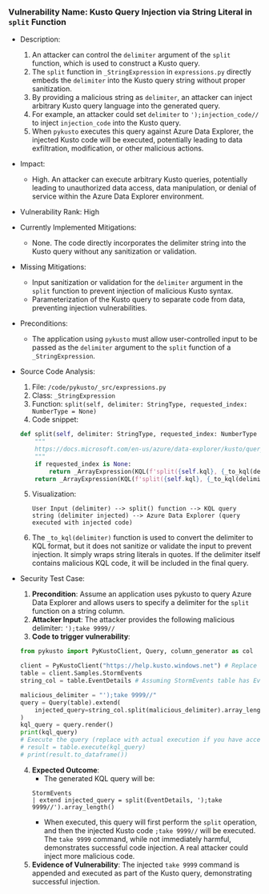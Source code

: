 ### Vulnerability Name: Kusto Query Injection via String Literal in `split` Function

- Description:
    1. An attacker can control the `delimiter` argument of the `split` function, which is used to construct a Kusto query.
    2. The `split` function in `_StringExpression` in `expressions.py` directly embeds the `delimiter` into the Kusto query string without proper sanitization.
    3. By providing a malicious string as `delimiter`, an attacker can inject arbitrary Kusto query language into the generated query.
    4. For example, an attacker could set `delimiter` to `');injection_code//` to inject `injection_code` into the Kusto query.
    5. When `pykusto` executes this query against Azure Data Explorer, the injected Kusto code will be executed, potentially leading to data exfiltration, modification, or other malicious actions.

- Impact:
    - High. An attacker can execute arbitrary Kusto queries, potentially leading to unauthorized data access, data manipulation, or denial of service within the Azure Data Explorer environment.

- Vulnerability Rank: High

- Currently Implemented Mitigations:
    - None. The code directly incorporates the delimiter string into the Kusto query without any sanitization or validation.

- Missing Mitigations:
    - Input sanitization or validation for the `delimiter` argument in the `split` function to prevent injection of malicious Kusto syntax.
    - Parameterization of the Kusto query to separate code from data, preventing injection vulnerabilities.

- Preconditions:
    - The application using `pykusto` must allow user-controlled input to be passed as the `delimiter` argument to the `split` function of a `_StringExpression`.

- Source Code Analysis:
    1. File: `/code/pykusto/_src/expressions.py`
    2. Class: `_StringExpression`
    3. Function: `split(self, delimiter: StringType, requested_index: NumberType = None)`
    4. Code snippet:
    ```python
    def split(self, delimiter: StringType, requested_index: NumberType = None) -> '_ArrayExpression':
        """
        https://docs.microsoft.com/en-us/azure/data-explorer/kusto/query/splitfunction
        """
        if requested_index is None:
            return _ArrayExpression(KQL(f'split({self.kql}, {_to_kql(delimiter)})')) # Vulnerability: delimiter is directly injected
        return _ArrayExpression(KQL(f'split({self.kql}, {_to_kql(delimiter)}, {_to_kql(requested_index)})')) # Vulnerability: delimiter is directly injected
    ```
    5. Visualization:
       ```
       User Input (delimiter) --> split() function --> KQL query string (delimiter injected) --> Azure Data Explorer (query executed with injected code)
       ```
    6. The `_to_kql(delimiter)` function is used to convert the delimiter to KQL format, but it does not sanitize or validate the input to prevent injection. It simply wraps string literals in quotes. If the delimiter itself contains malicious KQL code, it will be included in the final query.

- Security Test Case:
    1. **Precondition**: Assume an application uses pykusto to query Azure Data Explorer and allows users to specify a delimiter for the `split` function on a string column.
    2. **Attacker Input**: The attacker provides the following malicious delimiter: `');take 9999//`
    3. **Code to trigger vulnerability**:
    ```python
    from pykusto import PyKustoClient, Query, column_generator as col

    client = PyKustoClient("https://help.kusto.windows.net") # Replace with your cluster if needed
    table = client.Samples.StormEvents
    string_col = table.EventDetails # Assuming StormEvents table has EventDetails column of type string

    malicious_delimiter = "');take 9999//"
    query = Query(table).extend(
        injected_query=string_col.split(malicious_delimiter).array_length()
    )
    kql_query = query.render()
    print(kql_query)
    # Execute the query (replace with actual execution if you have access to a Kusto cluster)
    # result = table.execute(kql_query)
    # print(result.to_dataframe())
    ```
    4. **Expected Outcome**:
        - The generated KQL query will be:
        ```
        StormEvents
        | extend injected_query = split(EventDetails, ');take 9999//').array_length()
        ```
        - When executed, this query will first perform the `split` operation, and then the injected Kusto code `;take 9999//` will be executed. The `take 9999` command, while not immediately harmful, demonstrates successful code injection. A real attacker could inject more malicious code.
    5. **Evidence of Vulnerability**: The injected `take 9999` command is appended and executed as part of the Kusto query, demonstrating successful injection.